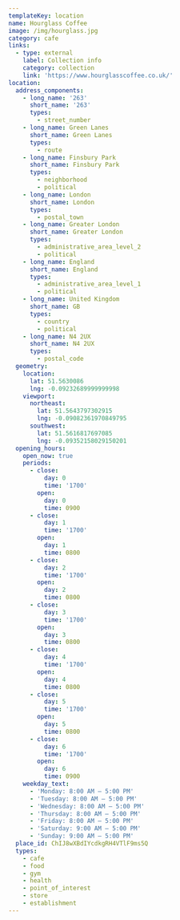 ```yaml
---
templateKey: location
name: Hourglass Coffee
image: /img/hourglass.jpg
category: cafe
links:
  - type: external
    label: Collection info
    category: collection
    link: 'https://www.hourglasscoffee.co.uk/'
location:
  address_components:
    - long_name: '263'
      short_name: '263'
      types:
        - street_number
    - long_name: Green Lanes
      short_name: Green Lanes
      types:
        - route
    - long_name: Finsbury Park
      short_name: Finsbury Park
      types:
        - neighborhood
        - political
    - long_name: London
      short_name: London
      types:
        - postal_town
    - long_name: Greater London
      short_name: Greater London
      types:
        - administrative_area_level_2
        - political
    - long_name: England
      short_name: England
      types:
        - administrative_area_level_1
        - political
    - long_name: United Kingdom
      short_name: GB
      types:
        - country
        - political
    - long_name: N4 2UX
      short_name: N4 2UX
      types:
        - postal_code
  geometry:
    location:
      lat: 51.5630086
      lng: -0.09232689999999998
    viewport:
      northeast:
        lat: 51.5643797302915
        lng: -0.09082361970849795
      southwest:
        lat: 51.5616817697085
        lng: -0.09352158029150201
  opening_hours:
    open_now: true
    periods:
      - close:
          day: 0
          time: '1700'
        open:
          day: 0
          time: 0900
      - close:
          day: 1
          time: '1700'
        open:
          day: 1
          time: 0800
      - close:
          day: 2
          time: '1700'
        open:
          day: 2
          time: 0800
      - close:
          day: 3
          time: '1700'
        open:
          day: 3
          time: 0800
      - close:
          day: 4
          time: '1700'
        open:
          day: 4
          time: 0800
      - close:
          day: 5
          time: '1700'
        open:
          day: 5
          time: 0800
      - close:
          day: 6
          time: '1700'
        open:
          day: 6
          time: 0900
    weekday_text:
      - 'Monday: 8:00 AM – 5:00 PM'
      - 'Tuesday: 8:00 AM – 5:00 PM'
      - 'Wednesday: 8:00 AM – 5:00 PM'
      - 'Thursday: 8:00 AM – 5:00 PM'
      - 'Friday: 8:00 AM – 5:00 PM'
      - 'Saturday: 9:00 AM – 5:00 PM'
      - 'Sunday: 9:00 AM – 5:00 PM'
  place_id: ChIJ8wXBdIYcdkgRH4VTlF9ms5Q
  types:
    - cafe
    - food
    - gym
    - health
    - point_of_interest
    - store
    - establishment
---
```

